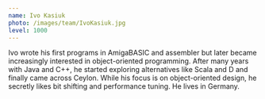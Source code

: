 ```yaml
---
name: Ivo Kasiuk
photo: /images/team/IvoKasiuk.jpg
level: 1000
---
```


Ivo wrote his first programs in AmigaBASIC and assembler but later became increasingly
interested in object-oriented programming. After many years with Java and C++,
he started exploring alternatives like Scala and D and finally came across Ceylon.
While his focus is on object-oriented design, he secretly likes bit shifting and
performance tuning. He lives in Germany.
